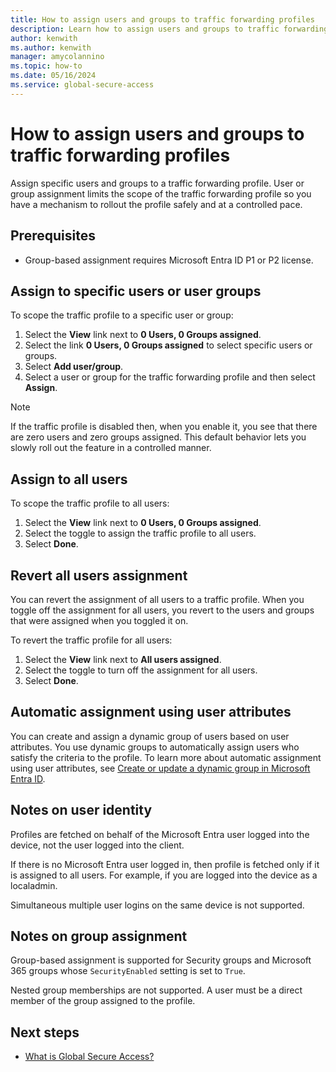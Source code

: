 ```yaml
---
title: How to assign users and groups to traffic forwarding profiles
description: Learn how to assign users and groups to traffic forwarding profiles Global Secure Access (preview).
author: kenwith
ms.author: kenwith
manager: amycolannino
ms.topic: how-to
ms.date: 05/16/2024
ms.service: global-secure-access
---
```

# How to assign users and groups to traffic forwarding profiles

Assign specific users and groups to a traffic forwarding profile. User or group assignment limits the scope of the traffic forwarding profile so you have a mechanism to rollout the profile safely and at a controlled pace.

## Prerequisites
- Group-based assignment requires Microsoft Entra ID P1 or P2 license.

## Assign to specific users or user groups 
To scope the traffic profile to a specific user or group:

1. Select the **View** link next to **0 Users, 0 Groups assigned**.
1. Select the link **0 Users, 0 Groups assigned** to select specific users or groups.
1. Select **Add user/group**.
1. Select a user or group for the traffic forwarding profile and then select **Assign**.

> [!NOTE]
> If the traffic profile is disabled then, when you enable it, you see that there are zero users and zero groups assigned. This default behavior lets you slowly roll out the feature in a controlled manner.

## Assign to all users 
To scope the traffic profile to all users:

1. Select the **View** link next to **0 Users, 0 Groups assigned**.
2. Select the toggle to assign the traffic profile to all users.
3. Select **Done**.

## Revert all users assignment
You can revert the assignment of all users to a traffic profile. When you toggle off the assignment for all users, you revert to the users and groups that were assigned when you toggled it on.

To revert the traffic profile for all users:
1. Select the **View** link next to **All users assigned**.
2. Select the toggle to turn off the assignment for all users.
3. Select **Done**. 

## Automatic assignment using user attributes 

You can create and assign a dynamic group of users based on user attributes. You use dynamic groups to automatically assign users who satisfy the criteria to the profile. To learn more about automatic assignment using user attributes, see [Create or update a dynamic group in Microsoft Entra ID](../identity/users/groups-create-rule.md).

## Notes on user identity

Profiles are fetched on behalf of the Microsoft Entra user logged into the device​, not the user logged into the client​. 

If there is no Microsoft Entra user logged in, then profile is fetched only if it is assigned to all users. For example, if you are logged into the device as a localadmin.

Simultaneous multiple user logins on the same device is not supported. 

## Notes on group assignment

Group-based assignment is supported for Security groups and Microsoft 365 groups whose `SecurityEnabled` setting is set to `True`.

Nested group memberships are not supported. A user must be a direct member of the group assigned to the profile. 

## Next steps
- [What is Global Secure Access?](overview-what-is-global-secure-access.md)
